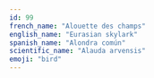 ```yaml
---
id: 99
french_name: "Alouette des champs"
english_name: "Eurasian skylark"
spanish_name: "Alondra común"
scientific_name: "Alauda arvensis"
emoji: "bird"
---
```

